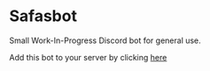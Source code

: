 # Safasbot

Small Work-In-Progress Discord bot for general use.

Add this bot to your server by clicking [here](https://discord.com/api/oauth2/authorize?client_id=1012693236541829147&permissions=8&scope=bot%20applications.commands)
